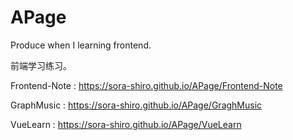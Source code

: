 # APage

Produce when I learning frontend.

前端学习练习。

Frontend-Note : https://sora-shiro.github.io/APage/Frontend-Note

GraphMusic : https://sora-shiro.github.io/APage/GraghMusic

VueLearn : https://sora-shiro.github.io/APage/VueLearn